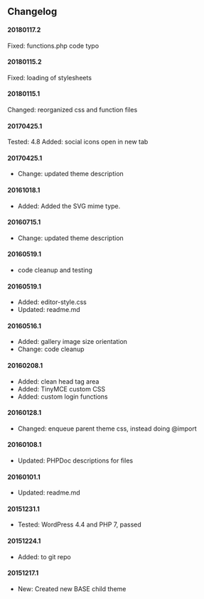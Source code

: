## Changelog

#### 20180117.2
Fixed: functions.php code typo

#### 20180115.2
Fixed: loading of stylesheets

#### 20180115.1
Changed: reorganized css and function files

#### 20170425.1
Tested: 4.8
Added: social icons open in new tab

#### 20170425.1
* Change: updated theme description

#### 20161018.1
* Added: Added the SVG mime type.

#### 20160715.1
* Change: updated theme description

#### 20160519.1
* code cleanup and testing

#### 20160519.1
* Added: editor-style.css
* Updated: readme.md

#### 20160516.1
* Added: gallery image size orientation
* Change: code cleanup

#### 20160208.1
* Added: clean head tag area
* Added: TinyMCE custom CSS
* Added: custom login functions

#### 20160128.1
* Changed: enqueue parent theme css, instead doing @import

#### 20160108.1
* Updated: PHPDoc descriptions for files 

#### 20160101.1
* Updated: readme.md

#### 20151231.1
* Tested: WordPress 4.4 and PHP 7, passed

#### 20151224.1
* Added: to git repo

#### 20151217.1
* New: Created new BASE child theme

